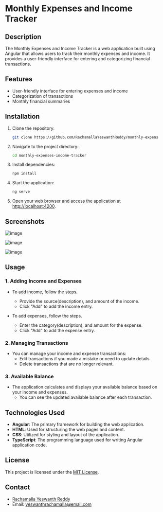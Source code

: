 # Monthly Expenses and Income Tracker

## Description

The Monthly Expenses and Income Tracker is a web application built using Angular that allows users to track their monthly expenses and income. It provides a user-friendly interface for entering and categorizing financial transactions.

## Features

- User-friendly interface for entering expenses and income
- Categorization of transactions
- Monthly financial summaries

## Installation

1. Clone the repository:

   ```bash
   git clone https://github.com/RachamallaYeswanthReddy/monthly-expenses-income-tracker.git
   ```

2. Navigate to the project directory:

   ```bash
   cd monthly-expenses-income-tracker
   ```

3. Install dependencies:

   ```bash
   npm install
   ```

4. Start the application:

   ```bash
   ng serve
   ```

5. Open your web browser and access the application at [http://localhost:4200](http://localhost:4200).

## Screenshots


![image](https://github.com/RachamallaYeswanthReddy/monthly-expenses-income-tracker/assets/91588050/1049f0ea-7128-432c-9008-c5a803e65cdf)


![image](https://github.com/RachamallaYeswanthReddy/monthly-expenses-income-tracker/assets/91588050/de6a96ba-1d61-4b01-a01d-9068eb6090bc)


![image](https://github.com/RachamallaYeswanthReddy/monthly-expenses-income-tracker/assets/91588050/77799142-c210-400b-a224-437650c4fa64)


## Usage

### 1. Adding Income and Expenses

- To add income, follow the steps.
  - Provide the source(description), and amount of the income.
  - Click "Add" to add the income entry.

- To add expenses, follow the steps.
  - Enter the category(description), and amount for the expense.
  - Click "Add" to add the expense entry.

### 2. Managing Transactions

- You can manage your income and expense transactions:
  - Edit transactions if you made a mistake or need to update details.
  - Delete transactions that are no longer relevant.

### 3. Available Balance

- The application calculates and displays your available balance based on your income and expenses.
  - You can see the updated available balance after each transaction.
  

## Technologies Used

- **Angular**: The primary framework for building the web application.
- **HTML**: Used for structuring the web pages and content.
- **CSS**: Utilized for styling and layout of the application.
- **TypeScript**: The programming language used for writing Angular application code.


## License

This project is licensed under the [MIT License](LICENSE.md).

## Contact

- [Rachamalla Yeswanth Reddy](https://github.com/RachamallaYeswanthReddy)
- Email: yeswanthrachamalla@email.com

